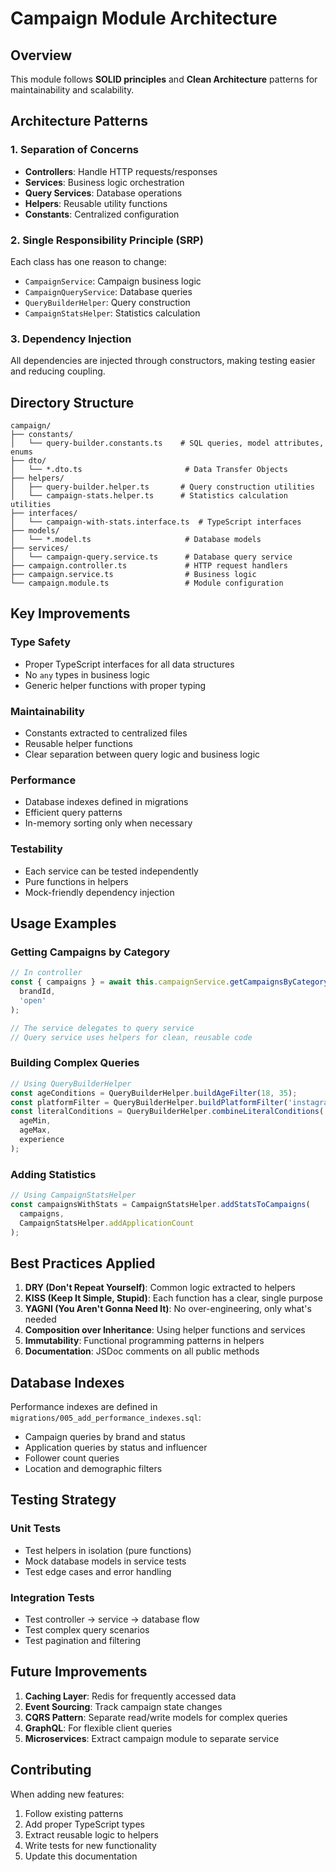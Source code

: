 # Campaign Module Architecture

## Overview
This module follows **SOLID principles** and **Clean Architecture** patterns for maintainability and scalability.

## Architecture Patterns

### 1. **Separation of Concerns**
- **Controllers**: Handle HTTP requests/responses
- **Services**: Business logic orchestration
- **Query Services**: Database operations
- **Helpers**: Reusable utility functions
- **Constants**: Centralized configuration

### 2. **Single Responsibility Principle (SRP)**
Each class has one reason to change:
- `CampaignService`: Campaign business logic
- `CampaignQueryService`: Database queries
- `QueryBuilderHelper`: Query construction
- `CampaignStatsHelper`: Statistics calculation

### 3. **Dependency Injection**
All dependencies are injected through constructors, making testing easier and reducing coupling.

## Directory Structure

```
campaign/
├── constants/
│   └── query-builder.constants.ts    # SQL queries, model attributes, enums
├── dto/
│   └── *.dto.ts                       # Data Transfer Objects
├── helpers/
│   ├── query-builder.helper.ts       # Query construction utilities
│   └── campaign-stats.helper.ts      # Statistics calculation utilities
├── interfaces/
│   └── campaign-with-stats.interface.ts  # TypeScript interfaces
├── models/
│   └── *.model.ts                     # Database models
├── services/
│   └── campaign-query.service.ts      # Database query service
├── campaign.controller.ts             # HTTP request handlers
├── campaign.service.ts                # Business logic
└── campaign.module.ts                 # Module configuration
```

## Key Improvements

### Type Safety
- Proper TypeScript interfaces for all data structures
- No `any` types in business logic
- Generic helper functions with proper typing

### Maintainability
- Constants extracted to centralized files
- Reusable helper functions
- Clear separation between query logic and business logic

### Performance
- Database indexes defined in migrations
- Efficient query patterns
- In-memory sorting only when necessary

### Testability
- Each service can be tested independently
- Pure functions in helpers
- Mock-friendly dependency injection

## Usage Examples

### Getting Campaigns by Category
```typescript
// In controller
const { campaigns } = await this.campaignService.getCampaignsByCategory(
  brandId,
  'open'
);

// The service delegates to query service
// Query service uses helpers for clean, reusable code
```

### Building Complex Queries
```typescript
// Using QueryBuilderHelper
const ageConditions = QueryBuilderHelper.buildAgeFilter(18, 35);
const platformFilter = QueryBuilderHelper.buildPlatformFilter('instagram');
const literalConditions = QueryBuilderHelper.combineLiteralConditions(
  ageMin,
  ageMax,
  experience
);
```

### Adding Statistics
```typescript
// Using CampaignStatsHelper
const campaignsWithStats = CampaignStatsHelper.addStatsToCampaigns(
  campaigns,
  CampaignStatsHelper.addApplicationCount
);
```

## Best Practices Applied

1. **DRY (Don't Repeat Yourself)**: Common logic extracted to helpers
2. **KISS (Keep It Simple, Stupid)**: Each function has a clear, single purpose
3. **YAGNI (You Aren't Gonna Need It)**: No over-engineering, only what's needed
4. **Composition over Inheritance**: Using helper functions and services
5. **Immutability**: Functional programming patterns in helpers
6. **Documentation**: JSDoc comments on all public methods

## Database Indexes

Performance indexes are defined in `migrations/005_add_performance_indexes.sql`:
- Campaign queries by brand and status
- Application queries by status and influencer
- Follower count queries
- Location and demographic filters

## Testing Strategy

### Unit Tests
- Test helpers in isolation (pure functions)
- Mock database models in service tests
- Test edge cases and error handling

### Integration Tests
- Test controller → service → database flow
- Test complex query scenarios
- Test pagination and filtering

## Future Improvements

1. **Caching Layer**: Redis for frequently accessed data
2. **Event Sourcing**: Track campaign state changes
3. **CQRS Pattern**: Separate read/write models for complex queries
4. **GraphQL**: For flexible client queries
5. **Microservices**: Extract campaign module to separate service

## Contributing

When adding new features:
1. Follow existing patterns
2. Add proper TypeScript types
3. Extract reusable logic to helpers
4. Write tests for new functionality
5. Update this documentation
